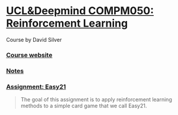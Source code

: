 ﻿# [UCL&Deepmind COMPM050: Reinforcement Learning](https://www.youtube.com/playlist?list=PLqYmG7hTraZDM-OYHWgPebj2MfCFzFObQ)
Course by David Silver
### [Course website](http://www0.cs.ucl.ac.uk/staff/d.silver/web/Teaching.html)
### [Notes](UCL_Deepmind_COMPM050_Reinforcement_Learning_notes.pdf)
### [Assignment: Easy21](http://www0.cs.ucl.ac.uk/staff/d.silver/web/Teaching_files/Easy21-Johannes.pdf)
> The goal of this assignment is to apply reinforcement learning methods to a simple card game that we call Easy21.
